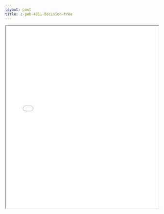 ```yaml
---
layout: post
title: z-pub-4011-decision-tree
---
```


<div class="pdf-container">
<iframe src="/ea/assets/pdfs/z-pub-4011-decision-tree.pdf" height="600" width="100%" allowFullScreen="true"></iframe>
</div>

